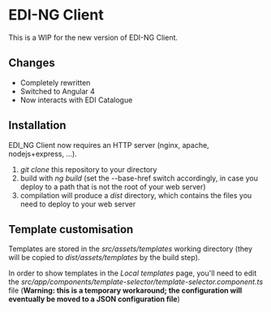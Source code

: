 # EDI-NG Client

This is a WIP for the new version of EDI-NG Client.

## Changes
* Completely rewritten
* Switched to Angular 4
* Now interacts with EDI Catalogue

## Installation
EDI_NG Client now requires an HTTP server (nginx, apache, nodejs+express, ...).

1. *git clone* this repository to your directory
2. build with *ng build* (set the --base-href switch accordingly, in case you deploy to a path that is not the root of your web server)
3. compilation will produce a *dist* directory, which contains the files you need to deploy to your web server

## Template customisation
Templates are stored in the *src/assets/templates* working directory (they will be copied to *dist/assets/templates* by the build step).

In order to show templates in the *Local templates* page, you'll need to edit the *src/app/components/template-selector/template-selector.component.ts* file (**Warning: this is a temporary workaround; the configuration will eventually be moved to a JSON configuration file**)